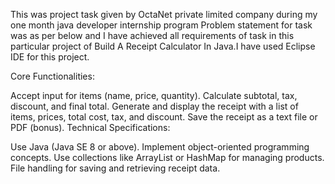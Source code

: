 This was project task given by OctaNet private limited company
during my one month java developer internship program Problem statement for task was as per below 
and I have achieved all requirements of task in this particular project of Build A Receipt Calculator In Java.I have used Eclipse IDE for this project.

Core Functionalities:

Accept input for items (name, price, quantity).
Calculate subtotal, tax, discount, and final total.
Generate and display the receipt with a list of items, prices, total cost, tax, and discount.
Save the receipt as a text file or PDF (bonus).
Technical Specifications:

Use Java (Java SE 8 or above).
Implement object-oriented programming concepts.
Use collections like ArrayList or HashMap for managing products.
File handling for saving and retrieving receipt data.
